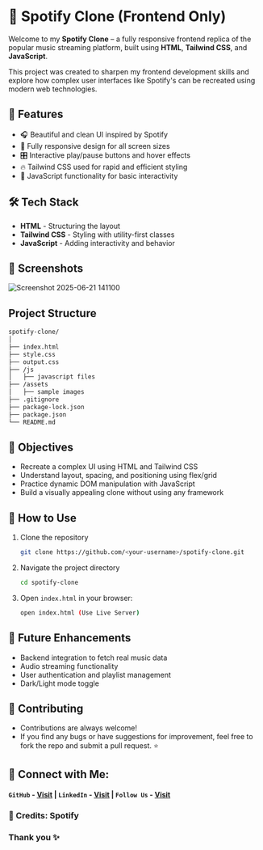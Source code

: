 # 🎵 Spotify Clone (Frontend Only)

Welcome to my **Spotify Clone** – a fully responsive frontend replica of the popular music streaming platform, built using **HTML**, **Tailwind CSS**, and **JavaScript**.

This project was created to sharpen my frontend development skills and explore how complex user interfaces like Spotify's can be recreated using modern web technologies.

## 🚀 Features

- 🎧 Beautiful and clean UI inspired by Spotify  
- 📱 Fully responsive design for all screen sizes  
- 🎛️ Interactive play/pause buttons and hover effects  
- 🔥 Tailwind CSS used for rapid and efficient styling  
- 🧠 JavaScript functionality for basic interactivity

## 🛠️ Tech Stack

- **HTML** - Structuring the layout  
- **Tailwind CSS** - Styling with utility-first classes  
- **JavaScript** - Adding interactivity and behavior

## 📸 Screenshots

![Screenshot 2025-06-21 141100](https://github.com/user-attachments/assets/b3b9c0be-f969-45e3-ba19-c3cd222d7e2d)

## Project Structure

```sh
spotify-clone/
│
├── index.html
├── style.css
├── output.css
├── /js
│   ├── javascript files
├── /assets
│   ├── sample images
├── .gitignore
├── package-lock.json
├── package.json
└── README.md
```

## 🎯 Objectives
- Recreate a complex UI using HTML and Tailwind CSS
- Understand layout, spacing, and positioning using flex/grid
- Practice dynamic DOM manipulation with JavaScript
- Build a visually appealing clone without using any framework

## 🔎 How to Use
1. Clone the repository
   ```sh
   git clone https://github.com/<your-username>/spotify-clone.git
   ```
2. Navigate the project directory
   ```sh
   cd spotify-clone
   ```
4. Open `index.html` in your browser:
   ```sh
   open index.html (Use Live Server)
   ```

## 🌱 Future Enhancements
- Backend integration to fetch real music data
- Audio streaming functionality
- User authentication and playlist management
- Dark/Light mode toggle

## 🤝 Contributing
- Contributions are always welcome!
- If you find any bugs or have suggestions for improvement, feel free to fork the repo and submit a pull request. ⭐

## 🔗 Connect with Me:
#### `GitHub` - [Visit](https://github.com/AnshMNSoni) | `LinkedIn` - [Visit](https://linkedin.com/in/anshsoni) | `Follow Us` - [Visit](https://linkedin.com/company/py-shell)

### 🎉 Credits: Spotify

### Thank you ✨
